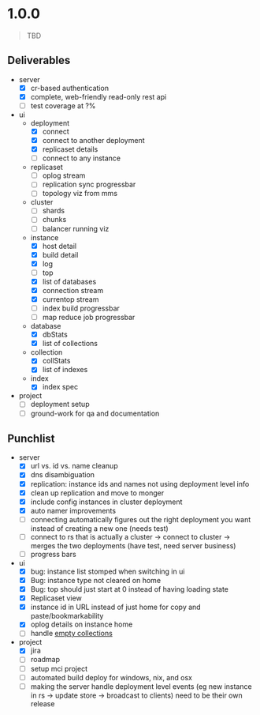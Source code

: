 # 1.0.0

> TBD

## Deliverables

- server
  - [x] cr-based authentication
  - [x] complete, web-friendly read-only rest api
  - [ ] test coverage at ?%
- ui
  - deployment
    - [x] connect
    - [x] connect to another deployment
    - [x] replicaset details
    - [ ] connect to any instance
  - replicaset
    - [ ] oplog stream
    - [ ] replication sync progressbar
    - [ ] topology viz from mms
  - cluster
    - [ ] shards
    - [ ] chunks
    - [ ] balancer running viz
  - instance
    - [x] host detail
    - [x] build detail
    - [x] log
    - [ ] top
    - [x] list of databases
    - [x] connection stream
    - [x] currentop stream
    - [ ] index build progressbar
    - [ ] map reduce job progressbar
  - database
    - [x] dbStats
    - [x] list of collections
  - collection
    - [x] collStats
    - [x] list of indexes
  - index
    - [x] index spec
- project
  - [ ] deployment setup
  - [ ] ground-work for qa and documentation

## Punchlist

- server
  - [x] url vs. id vs. name cleanup
  - [x] dns disambiguation
  - [X] replication: instance ids and names not using deployment level info
  - [X] clean up replication and move to monger
  - [X] include config instances in cluster deployment
  - [X] auto namer improvements
  - [ ] connecting automatically figures out the right deployment
    you want instead of creating a new one (needs test)
  - [ ] connect to rs that is actually a cluster -> connect to
    cluster -> merges the two deployments (have test, need server business)
  - [ ] progress bars
- ui
  - [x] bug: instance list stomped when switching in ui
  - [X] Bug: instance type not cleared on home
  - [X] Bug: top should just start at 0 instead of having loading state
  - [X] Replicaset view
  - [X] instance id in URL instead of just home for copy and paste/bookmarkability
  - [X] oplog details on instance home
  - [ ] handle [empty collections](http://localhost:29017/#lucass-macbook-pro.local:27017/database/test)
- project
  - [x] jira
  - [ ] roadmap
  - [ ] setup mci project
  - [ ] automated build deploy for windows, nix, and osx
  - [ ] making the server handle deployment level events (eg new
    instance in rs -> update store -> broadcast to clients) need to be
    their own release
